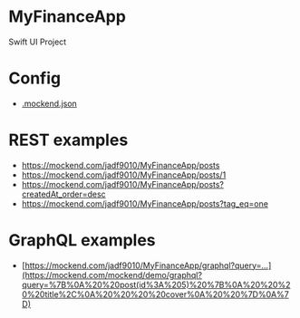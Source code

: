 # MyFinanceApp
Swift UI Project

# Config

- [.mockend.json](.mockend.json)

# REST examples

- https://mockend.com/jadf9010/MyFinanceApp/posts
- https://mockend.com/jadf9010/MyFinanceApp/posts/1
- https://mockend.com/jadf9010/MyFinanceApp/posts?createdAt_order=desc
- https://mockend.com/jadf9010/MyFinanceApp/posts?tag_eq=one

# GraphQL examples

- [https://mockend.com/jadf9010/MyFinanceApp/graphql?query=...](https://mockend.com/mockend/demo/graphql?query=%7B%0A%20%20post(id%3A%205)%20%7B%0A%20%20%20%20title%2C%0A%20%20%20%20cover%0A%20%20%7D%0A%7D)

